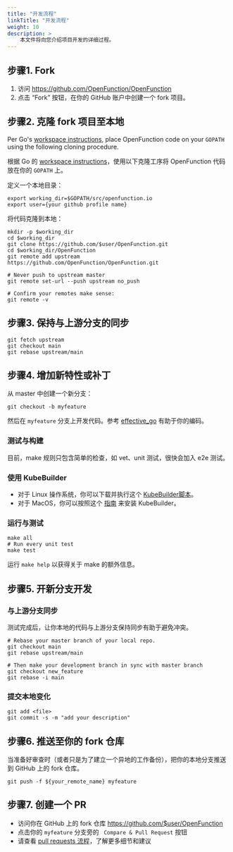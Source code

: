 ```yaml
---
title: "开发流程"
linkTitle: "开发流程"
weight: 10
description: >
    本文件将向您介绍项目开发的详细过程。
---
```


## 步骤1. Fork

1. 访问 https://github.com/OpenFunction/OpenFunction
2. 点击 “Fork” 按钮，在你的 GitHub 账户中创建一个 fork 项目。

## 步骤2. 克隆 fork 项目至本地

Per Go's [workspace instructions](https://golang.org/doc/code.html#Workspaces), place OpenFunction code on your `GOPATH` using the following cloning procedure.

根据 Go 的 [workspace instructions](https://golang.org/doc/code.html#Workspaces)，使用以下克隆工序将 OpenFunction 代码放在你的 `GOPATH` 上。

定义一个本地目录：

```
export working_dir=$GOPATH/src/openfunction.io
export user={your github profile name}
```

将代码克隆到本地：

```
mkdir -p $working_dir
cd $working_dir
git clone https://github.com/$user/OpenFunction.git
cd $working_dir/OpenFunction
git remote add upstream https://github.com/OpenFunction/OpenFunction.git

# Never push to upstream master
git remote set-url --push upstream no_push

# Confirm your remotes make sense:
git remote -v
```

## 步骤3. 保持与上游分支的同步

```
git fetch upstream
git checkout main
git rebase upstream/main
```

## 步骤4. 增加新特性或补丁

从 master 中创建一个新分支：

```
git checkout -b myfeature
```

然后在 `myfeature` 分支上开发代码。参考 [effective_go](https://golang.org/doc/effective_go.html) 有助于你的编码。

### 测试与构建

目前，make 规则只包含简单的检查，如 vet、unit 测试，很快会加入 e2e 测试。

### 使用 KubeBuilder

- 对于 Linux 操作系统，你可以下载并执行这个 [KubeBuilder脚本](https://raw.githubusercontent.com/kubesphere/kubesphere/master/hack/install_kubebuilder.sh)。
- 对于 MacOS，你可以按照这个 [指南](https://book.kubebuilder.io/quick-start.html) 来安装 KubeBuilder。

### 运行与测试

```
make all
# Run every unit test
make test
```

运行 `make help` 以获得关于 make 的额外信息。

## 步骤5. 开新分支开发

### 与上游分支同步

测试完成后，让你本地的代码与上游分支保持同步有助于避免冲突。

```
# Rebase your master branch of your local repo.
git checkout main
git rebase upstream/main

# Then make your development branch in sync with master branch
git checkout new_feature
git rebase -i main
```

### 提交本地变化

```
git add <file>
git commit -s -m "add your description"
```

## 步骤6. 推送至你的 fork 仓库

当准备好审查时（或者只是为了建立一个异地的工作备份），把你的本地分支推送到 GitHub 上的  fork 仓库。

```
git push -f ${your_remote_name} myfeature
```

## 步骤7. 创建一个 PR

- 访问你在 GitHub 上的 fork 仓库 https://github.com/$user/OpenFunction
- 点击你的 `myfeature` 分支旁的 ` Compare & Pull Request` 按钮
- 请查看 [pull requests 流程](pull-requests.md)，了解更多细节和建议

